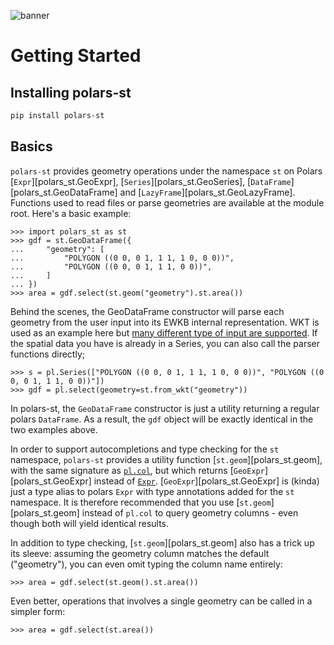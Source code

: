 ![banner](https://raw.githubusercontent.com/Oreilles/polars-st/main/assets/banner.svg)

# Getting Started

## Installing polars-st

```sh
pip install polars-st
```

## Basics

`polars-st` provides geometry operations under the namespace `st` on Polars [`Expr`][polars_st.GeoExpr], [`Series`][polars_st.GeoSeries], [`DataFrame`][polars_st.GeoDataFrame] and  [`LazyFrame`][polars_st.GeoLazyFrame]. Functions used to read files or parse geometries are available at the module root. Here's a basic example:

``` pycon
>>> import polars_st as st
>>> gdf = st.GeoDataFrame({
...     "geometry": [
...         "POLYGON ((0 0, 0 1, 1 1, 1 0, 0 0))",
...         "POLYGON ((0 0, 0 1, 1 1, 0 0))",
...     ]
... })
>>> area = gdf.select(st.geom("geometry").st.area())
```

Behind the scenes, the GeoDataFrame constructor will parse each geometry from the user input into its EWKB internal representation. WKT is used as an example here but [many different type of input are supported](/api-reference/creation). If the spatial data you have is already in a Series, you can also call the parser functions directly;

``` pycon
>>> s = pl.Series(["POLYGON ((0 0, 0 1, 1 1, 1 0, 0 0))", "POLYGON ((0 0, 0 1, 1 1, 0 0))"])
>>> gdf = pl.select(geometry=st.from_wkt("geometry"))
```

In polars-st, the `GeoDataFrame` constructor is just a utility returning a regular polars `DataFrame`. 
As a result, the `gdf` object will be exactly identical in the two examples above. 

In order to support autocompletions and type checking for the `st` namespace, `polars-st` provides a utility function [`st.geom`][polars_st.geom], with the same signature as [`pl.col`](https://docs.pola.rs/api/python/stable/reference/expressions/col.html), but which returns [`GeoExpr`][polars_st.GeoExpr] instead of [`Expr`](https://docs.pola.rs/api/python/stable/reference/expressions/index.html). [`GeoExpr`][polars_st.GeoExpr] is (kinda) just a type alias to polars `Expr` with type annotations added for the `st` namespace. It is therefore recommended that you use [`st.geom`][polars_st.geom] instead of `pl.col` to query geometry columns - even though both will yield identical results.

In addition to type checking, [`st.geom`][polars_st.geom] also has a trick up its sleeve: assuming the geometry column matches the default ("geometry"), you can even omit typing the column name entirely:

```pycon
>>> area = gdf.select(st.geom().st.area())
```

Even better, operations that involves a single geometry can be called in a simpler form:

``` pycon
>>> area = gdf.select(st.area())
```
